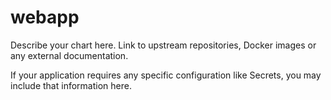 # webapp

Describe your chart here. Link to upstream repositories, Docker images or any
external documentation.

If your application requires any specific configuration like Secrets, you may
include that information here.
